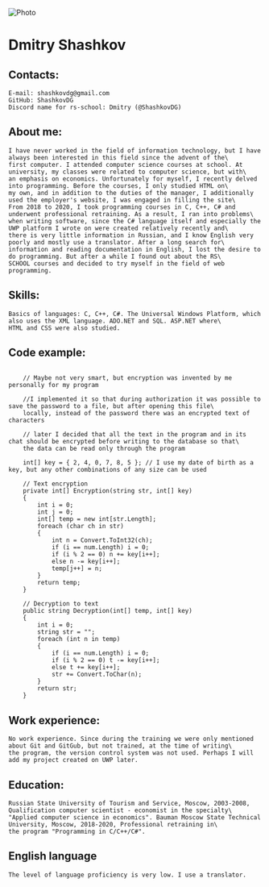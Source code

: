 ![Photo](https://avatars.githubusercontent.com/u/65305046?s=400&u=5bf7a3f329dd20510fe34de50761a31ff8b58559&v=4)

# Dmitry Shashkov

## Contacts:
    E-mail: shashkovdg@gmail.com
    GitHub: ShashkovDG
    Discord name for rs-school: Dmitry (@ShashkovDG)

## About me:
    I have never worked in the field of information technology, but I have always been interested in this field since the advent of the\
    first computer. I attended computer science courses at school. At university, my classes were related to computer science, but with\
    an emphasis on economics. Unfortunately for myself, I recently delved into programming. Before the courses, I only studied HTML on\
    my own, and in addition to the duties of the manager, I additionally used the employer's website, I was engaged in filling the site\
    From 2018 to 2020, I took programming courses in C, C++, C# and underwent professional retraining. As a result, I ran into problems\
    when writing software, since the C# language itself and especially the UWP platform I wrote on were created relatively recently and\
    there is very little information in Russian, and I know English very poorly and mostly use a translator. After a long search for\
    information and reading documentation in English, I lost the desire to do programming. But after a while I found out about the RS\
    SCHOOL courses and decided to try myself in the field of web programming.

## Skills:
    Basics of languages: C, C++, C#. The Universal Windows Platform, which also uses the XML language. ADO.NET and SQL. ASP.NET where\
    HTML and CSS were also studied.

## Code example:
```

    // Maybe not very smart, but encryption was invented by me personally for my program

    //I implemented it so that during authorization it was possible to save the password to a file, but after opening this file\
    locally, instead of the password there was an encrypted text of characters

    // later I decided that all the text in the program and in its chat should be encrypted before writing to the database so that\
    the data can be read only through the program

    int[] key = { 2, 4, 0, 7, 8, 5 }; // I use my date of birth as a key, but any other combinations of any size can be used

    // Text encryption
    private int[] Encryption(string str, int[] key)
    {
        int i = 0;
        int j = 0;
        int[] temp = new int[str.Length];
        foreach (char ch in str)
        {
            int n = Convert.ToInt32(ch);
            if (i == num.Length) i = 0;
            if (i % 2 == 0) n += key[i++];
            else n -= key[i++];
            temp[j++] = n;
        }
        return temp;
    }

    // Decryption to text
    public string Decryption(int[] temp, int[] key)
    {
        int i = 0;
        string str = "";
        foreach (int n in temp)
        {
            if (i == num.Length) i = 0;
            if (i % 2 == 0) t -= key[i++];
            else t += key[i++];
            str += Convert.ToChar(n);
        }
        return str;
    }

```

## Work experience:
    No work experience. Since during the training we were only mentioned about Git and GitGub, but not trained, at the time of writing\
    the program, the version control system was not used. Perhaps I will add my project created on UWP later.

## Education:
    Russian State University of Tourism and Service, Moscow, 2003-2008, Qualification computer scientist - economist in the specialty\
    "Applied computer science in economics". Bauman Moscow State Technical University, Moscow, 2018-2020, Professional retraining in\
    the program "Programming in C/C++/C#".

## English language
    The level of language proficiency is very low. I use a translator.
